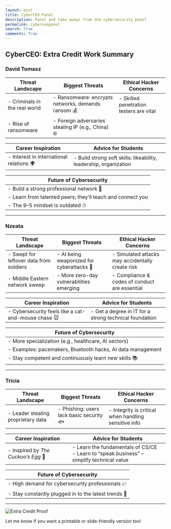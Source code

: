 ```yaml
---
layout: post
title: CyberCEO Panel
description: Panel and take-aways from the cybersecurity panel
permalink: cyberceopanel
search: True
comments: True
---
```


## **CyberCEO: Extra Credit Work Summary**

### **David Tomasz**

| **Threat Landscape**              | **Biggest Threats**                                     | **Ethical Hacker Concerns**              |
|----------------------------------|----------------------------------------------------------|------------------------------------------|
| - Criminals in the real world    | - Ransomware: encrypts networks, demands ransom 💰       | - Skilled penetration testers are vital  |
| - Rise of ransomware             | - Foreign adversaries stealing IP (e.g., China) 🌐      |                                          |

| **Career Inspiration**               | **Advice for Students**                             |
|-------------------------------------|-----------------------------------------------------|
| - Interest in international relations 🌍 | - Build strong soft skills: likeability, leadership, organization |

| **Future of Cybersecurity**                             |
|---------------------------------------------------------|
| - Build a strong professional network 🤝                |
| - Learn from talented peers; they’ll teach and connect you |
| - The 9–5 mindset is outdated ⏱                        |

---

### **Nzeata**

| **Threat Landscape**                     | **Biggest Threats**                                     | **Ethical Hacker Concerns**                      |
|-----------------------------------------|----------------------------------------------------------|--------------------------------------------------|
| - Swept for leftover data from soldiers | - AI being weaponized for cyberattacks 🤖                | - Simulated attacks may accidentally create risk |
| - Middle Eastern network sweep          | - More zero-day vulnerabilities emerging                | - Compliance & codes of conduct are essential    |

| **Career Inspiration**                           | **Advice for Students**                              |
|--------------------------------------------------|--------------------------------------------------------|
| - Cybersecurity feels like a cat-and-mouse chase 🐭 | - Get a degree in IT for a strong technical foundation |

| **Future of Cybersecurity**                                        |
|--------------------------------------------------------------------|
| - More specialization (e.g., healthcare, AI sectors)               |
| - Examples: pacemakers, Bluetooth hacks, AI data management        |
| - Stay competent and continuously learn new skills 📚             |

---

### **Tricia**

| **Threat Landscape**                    | **Biggest Threats**                         | **Ethical Hacker Concerns**                          |
|----------------------------------------|--------------------------------------------|------------------------------------------------------|
| - Leader stealing proprietary data     | - Phishing: users lack basic security 🐟   | - Integrity is critical when handling sensitive info |

| **Career Inspiration**        | **Advice for Students**                                          |
|------------------------------|------------------------------------------------------------------|
| - Inspired by *The Cuckoo’s Egg* 📘 | - Learn the fundamentals of CS/CE <br> - Learn to “speak business” – simplify technical value |

| **Future of Cybersecurity**                    |
|------------------------------------------------|
| - High demand for cybersecurity professionals 📈 |
| - Stay constantly plugged in to the latest trends 🔌 |

---

![Extra Credit Proof](../../assets/images/extra-cred-proof.jpeg)

Let me know if you want a printable or slide-friendly version too!
